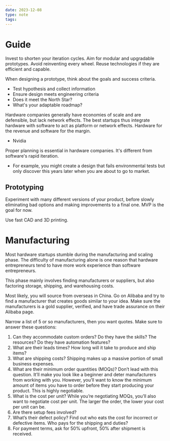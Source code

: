 ```yaml
---
date: 2023-12-08
type: note
tags: 
---
```


# Guide
Invest to shorten your iteration cycles.
Aim for modular and upgradable prototypes.
Avoid reinventing every wheel. Reuse technologies if they are efficient and capable.

When designing a prototype, think about the goals and success criteria.
- Test hypothesis and collect information
- Ensure design meets engineering criteria
- Does it meet the North Star?
- What's your adaptable roadmap?

Hardware companies generally have economies of scale and are defensible, but lack network effects. The best startups thus integrate hardware with software to act as platform or network effects. Hardware for the revenue and software for the margin.
- Nvidia

Proper planning is essential in hardware companies. It's different from software's rapid iteration.
- For example, you might create a design that fails environmental tests but only discover this years later when you are about to go to market.

## Prototyping
Experiment with many different versions of your product, before slowly eliminating bad options and making improvements to a final one. MVP is the goal for now.

Use fast CAD and 3D printing.

# Manufacturing
Most hardware startups stumble during the manufacturing and scaling phase. The difficulty of manufacturing alone is one reason that hardware entrepreneurs tend to have more work experience than software entrepreneurs.

This phase mainly involves finding manufacturers or suppliers, but also factoring storage, shipping, and warehousing costs.

Most likely, you will source from overseas in China. Go on Alibaba and try to find a manufacturer that creates goods similar to your idea. Make sure the manufacturers is a gold supplier, verified, and have trade assurance on their Alibaba page.

Narrow a list of 5 or so manufacturers, then you want quotes. Make sure to answer these questions:
1. Can they accommodate custom orders? Do they have the skills? The resources? Do they have automation features?
2. What are their leads times? How long will it take to produce and ship items?
3. What are shipping costs? Shipping makes up a massive portion of small business expenses.
4. What are their minimum order quantities (MOQs)? Don’t lead with this question. It’ll make you look like a beginner and deter manufacturers from working with you. However, you’ll want to know the minimum amount of items you have to order before they start producing your product. This is highly negotiable.
5. What is the cost per unit? While you’re negotiating MOQs, you’ll also want to negotiate cost per unit. The larger the order, the lower your cost per unit can be.
6. Are there setup fees involved?
7. What’s their defect policy? Find out who eats the cost for incorrect or defective items. Who pays for the shipping and duties?
8. For payment terms, ask for 50% upfront, 50% after shipment is received.
